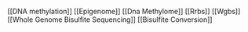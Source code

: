 [[DNA methylation]]
[[Epigenome]]
[[Dna Methylome]]
[[Rrbs]]
[[Wgbs]]
[[Whole Genome Bisulfite Sequencing]]
[[Bisulfite Conversion]]
